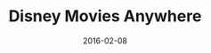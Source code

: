 ---
layout: site
title: "Disney Movies Anywhere"
date: 2016-02-08
categories: [entertainment]
version: 1.3.20
major: 1
minor: 3
patch: 20
slug: disney-movies-anywhere
link: https://www.disneymoviesanywhere.com/
permalink: /sites/:slug
---